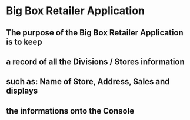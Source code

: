 # Big Box Retailer Application

## The purpose of the Big Box Retailer Application is to keep
## a record of all the Divisions / Stores information
## such as: Name of Store, Address, Sales and displays
## the informations onto the Console
